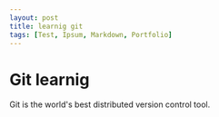 ```yaml
---
layout: post
title: learnig git
tags: [Test, Ipsum, Markdown, Portfolio]
---
```


# Git learnig

Git is the world's best distributed version control tool.
